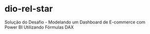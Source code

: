# dio-rel-star
Solução do Desafio - Modelando um Dashboard de E-commerce com Power BI Utilizando Fórmulas DAX
